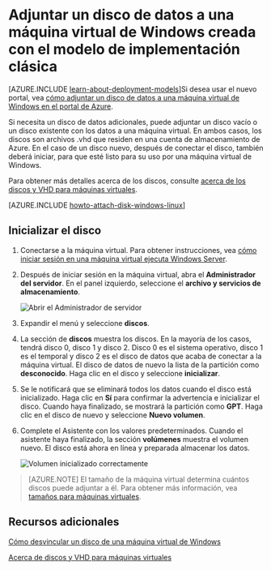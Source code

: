 <properties
    pageTitle="Adjuntar un disco a una máquina virtual | Microsoft Azure"
    description="Adjuntar un disco de datos a una máquina virtual de Windows creada con el modelo de implementación clásica e inicialización."
    services="virtual-machines-windows, storage"
    documentationCenter=""
    authors="cynthn"
    manager="timlt"
    editor="tysonn"
    tags="azure-service-management"/>

<tags
    ms.service="virtual-machines-windows"
    ms.workload="infrastructure-services"
    ms.tgt_pltfrm="vm-windows"
    ms.devlang="na"
    ms.topic="article"
    ms.date="06/27/2016"
    ms.author="cynthn"/>

# <a name="attach-a-data-disk-to-a-windows-virtual-machine-created-with-the-classic-deployment-model"></a>Adjuntar un disco de datos a una máquina virtual de Windows creada con el modelo de implementación clásica

[AZURE.INCLUDE [learn-about-deployment-models](../../includes/learn-about-deployment-models-classic-include.md)]Si desea usar el nuevo portal, vea [cómo adjuntar un disco de datos a una máquina virtual de Windows en el portal de Azure](virtual-machines-windows-attach-disk-portal.md).

Si necesita un disco de datos adicionales, puede adjuntar un disco vacío o un disco existente con los datos a una máquina virtual. En ambos casos, los discos son archivos .vhd que residen en una cuenta de almacenamiento de Azure. En el caso de un disco nuevo, después de conectar el disco, también deberá iniciar, para que esté listo para su uso por una máquina virtual de Windows.

Para obtener más detalles acerca de los discos, consulte [acerca de los discos y VHD para máquinas virtuales](virtual-machines-windows-about-disks-vhds.md).


[AZURE.INCLUDE [howto-attach-disk-windows-linux](../../includes/howto-attach-disk-windows-linux.md)]

## <a name="initialize-the-disk"></a>Inicializar el disco

1. Conectarse a la máquina virtual. Para obtener instrucciones, vea [cómo iniciar sesión en una máquina virtual ejecuta Windows Server][logon].

2. Después de iniciar sesión en la máquina virtual, abra el **Administrador del servidor**. En el panel izquierdo, seleccione el **archivo y servicios de almacenamiento**.

    ![Abrir el Administrador de servidor](./media/virtual-machines-windows-classic-attach-disk/fileandstorageservices.png)

3. Expandir el menú y seleccione **discos**.

4. La sección de **discos** muestra los discos. En la mayoría de los casos, tendrá disco 0, disco 1 y disco 2. Disco 0 es el sistema operativo, disco 1 es el temporal y disco 2 es el disco de datos que acaba de conectar a la máquina virtual. El disco de datos de nuevo la lista de la partición como **desconocido**. Haga clic en el disco y seleccione **inicializar**.

5.  Se le notificará que se eliminará todos los datos cuando el disco está inicializado. Haga clic en **Sí** para confirmar la advertencia e inicializar el disco. Cuando haya finalizado, se mostrará la partición como **GPT**. Haga clic en el disco de nuevo y seleccione **Nuevo volumen**.

6.  Complete el Asistente con los valores predeterminados. Cuando el asistente haya finalizado, la sección **volúmenes** muestra el volumen nuevo. El disco está ahora en línea y preparada almacenar los datos.

    ![Volumen inicializado correctamente](./media/virtual-machines-windows-classic-attach-disk/newvolumecreated.png)

> [AZURE.NOTE] El tamaño de la máquina virtual determina cuántos discos puede adjuntar a él. Para obtener más información, vea [tamaños para máquinas virtuales](virtual-machines-linux-sizes.md).

## <a name="additional-resources"></a>Recursos adicionales

[Cómo desvincular un disco de una máquina virtual de Windows](virtual-machines-windows-classic-detach-disk.md)

[Acerca de discos y VHD para máquinas virtuales](virtual-machines-linux-about-disks-vhds.md)

[logon]: virtual-machines-windows-classic-connect-logon.md
